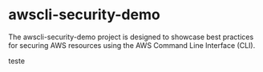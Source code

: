 # awscli-security-demo
The awscli-security-demo project is designed to showcase best practices for securing AWS resources using the AWS Command Line Interface (CLI). 

teste
